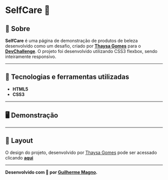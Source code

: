 # SelfCare 🌿
## 📖 Sobre   
**SelfCare** é uma página de demonstração de produtos de beleza desenvolvido como um desafio, criado por **[Thaysa Gomes](https://github.com/thaysagomes)** para o **[DevChallenge](https://www.devchallenge.com.br/)**. O projeto foi desenvolvido utilizando CSS3 flexbox, sendo inteiramente responsivo.

---

## 🚀 Tecnologias e ferramentas utilizadas
- **HTML5**
- **CSS3**

---

## 🖥️ Demonstração
---

## 🔖 Layout
O design do projeto, desenvolvido por [Thaysa Gomes](https://github.com/thaysagomes) pode ser acessado clicando **[aqui](https://www.figma.com/file/d3XuxUt94vr0o4kBSo7IHC/Dev-Challenge?node-id=0%3A1)**

---

**Desenvolvido com 💚 por [Guilherme Magno](https://github.com/devmagno/).**